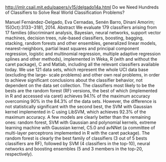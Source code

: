http://jmlr.csail.mit.edu/papers/v15/delgado14a.html
 Do we Need Hundreds of Classifiers to Solve Real World Classification Problems?

Manuel Fernández-Delgado, Eva Cernadas, Senén Barro, Dinani Amorim; 15(Oct):3133−3181, 2014.
Abstract
We evaluate 179 classifiers arising from 17 families (discriminant analysis, Bayesian, neural networks, support vector machines, decision trees, rule-based classifiers, boosting, bagging, stacking, random forests and other ensembles, generalized linear models, nearest-neighbors, partial least squares and principal component regression, logistic and multinomial regression, multiple adaptive regression splines and other methods), implemented in Weka, R (with and without the caret package), C and Matlab, including all the relevant classifiers available today. We use 121 data sets, which represent the whole UCI data base (excluding the large- scale problems) and other own real problems, in order to achieve significant conclusions about the classifier behavior, not dependent on the data set collection. The classifiers most likely to be the bests are the random forest (RF) versions, the best of which (implemented in R and accessed via caret) achieves 94.1% of the maximum accuracy overcoming 90% in the 84.3% of the data sets. However, the difference is not statistically significant with the second best, the SVM with Gaussian kernel implemented in C using LibSVM, which achieves 92.3% of the maximum accuracy. A few models are clearly better than the remaining ones: random forest, SVM with Gaussian and polynomial kernels, extreme learning machine with Gaussian kernel, C5.0 and avNNet (a committee of multi-layer perceptrons implemented in R with the caret package). The random forest is clearly the best family of classifiers (3 out of 5 bests classifiers are RF), followed by SVM (4 classifiers in the top-10), neural networks and boosting ensembles (5 and 3 members in the top-20, respectively).
